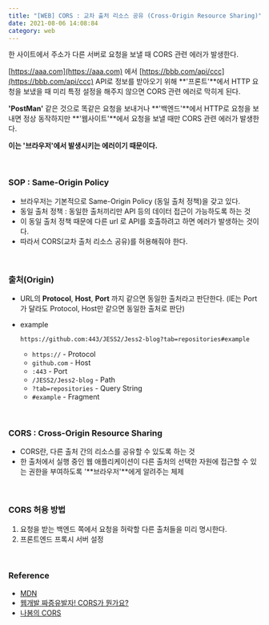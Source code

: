```yaml
---
title: "[WEB] CORS : 교차 출처 리소스 공유 (Cross-Origin Resource Sharing)"
date: 2021-08-06 14:08:84
category: web
---
```


한 사이트에서 주소가 다른 서버로 요청을 보낼 때 CORS 관련 에러가 발생한다.

[https://aaa.com](https://aaa.com) 에서 [https://bbb.com/api/ccc](https://bbb.com/api/ccc) API로 정보를 받아오기 위해 **'프론트'**에서 HTTP 요청을 보냈을 때 미리 특정 설정을 해주지 않으면 CORS 관련 에러로 막히게 된다.

**'PostMan'** 같은 것으로 똑같은 요청을 보내거나 **'백엔드'**에서 HTTP로 요청을 보내면 정상 동작하지만 **'웹사이트'**에서 요청을 보낼 때만 CORS 관련 에러가 발생한다.

**이는 '브라우저'에서 발생시키는 에러이기 때문이다.**

<br />

### SOP : Same-Origin Policy

- 브라우저는 기본적으로 Same-Origin Policy (동일 출처 정책)을 갖고 있다.
- 동일 출처 정책 : 동일한 출처끼리만 API 등의 데이터 접근이 가능하도록 하는 것
- 이 동일 출처 정책 때문에 다른 url 로 API를 호출하려고 하면 에러가 발생하는 것이다.
- 따라서 CORS(교차 출처 리소스 공유)를 허용해줘야 한다.

<br />

### 출처(Origin)

- URL의 **Protocol**, **Host**, **Port** 까지 같으면 동일한 출처라고 판단한다. (IE는 Port가 달라도 Protocol, Host만 같으면 동일한 출처로 판단)
- example

    ```
    https://github.com:443/JESS2/Jess2-blog?tab=repositories#example
    ```

    - `https://` - Protocol
    - `github.com` - Host
    - `:443` - Port
    - `/JESS2/Jess2-blog` - Path
    - `?tab=repositories` - Query String
    - `#example` - Fragment

<br />

### CORS : Cross-Origin Resource Sharing

- CORS란, 다른 출처 간의 리소스를 공유할 수 있도록 하는 것
- 한 출처에서 실행 중인 웹 애플리케이션이 다른 출처의 선택한 자원에 접근할 수 있는 권한을 부여하도록 '**브라우저'**에게 알려주는 체제

<br />

### CORS 허용 방법

1. 요청을 받는 백엔드 쪽에서 요청을 허락할 다른 출처들을 미리 명시한다.
2. 프론트엔드 프록시 서버 설정

<br />

### Reference

- [MDN](https://developer.mozilla.org/ko/docs/Web/HTTP/CORS)
- [웹개발 짜증유발자! CORS가 뭔가요?](https://www.youtube.com/watch?v=bW31xiNB8Nc)
- [나봄의 CORS](https://www.youtube.com/watch?v=-2TgkKYmJt4)